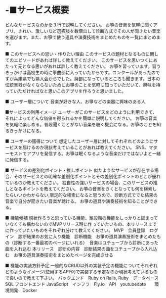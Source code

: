 # -■サービス概要
どんなサービスなのかを３行で説明してください。
お箏の音楽を気軽に聞くアプリ。きれい、激しいなど選択肢を数個出して診断方式でその人が聞きたい音楽を選びます。また、お箏で使う道具や演奏技術をまとめたものを一覧にまとめます。


■ このサービスへの思い・作りたい理由
このサービスの題材となるものに関してのエピソードがあれば詳しく教えてください。
このサービスを思いつくにあたって元となる思いがあれば詳しく教えてください。
お箏を習っています。習うきっかけは高校生の時に筝曲部に入っていたからです。コンクールがあったのですが兵庫県でも県大会からでした。廃部になっているところも聞きます。日本の伝統楽器がなくならないためにお箏のことを気軽に知っていただいて、興味を持っていただければなと思いこのアプリを作ろうと思いました。

■ ユーザー層について
音楽が好きな人、お箏などの楽器に興味のある人

■サービスの利用イメージ
ユーザーがこのサービスをどのように利用できて、それによってどんな価値を得られるかを簡単に説明してください。
お箏の音楽を気軽に楽しめる。普段聞くことがない音楽を聴く機会になる。お箏のことを知るきっかけになる。

■ ユーザーの獲得について
想定したユーザー層に対してそれぞれどのようにサービスを届けるのか現状考えていることがあれば教えてください。
SNS、マターモストでアプリを発信する。お箏は眠くなるような音楽だけではないよと一緒に発信する。

■ サービスの差別化ポイント・推しポイント
似たようなサービスが存在する場合、そのサービスとの明確な差別化ポイントとその差別化ポイントのどこが優れているのか教えてください。
独自性の強いサービスの場合、このサービスの推しとなるポイントを教えてください。
お箏の音楽をきくとなっても何を検索したらいいかわからない,限定的な検索になると思うので、診断方式ででた結果の音楽で自分が聞きたい音楽が聴ける。
お箏の道具や演奏技術を知ることができる。

■ 機能候補
現状作ろうと思っている機能、案段階の機能をしっかりと固まっていなくても構わないのでMVPリリース時に作っていたいもの、本リリースまでに作っていたいものをそれぞれ分けて教えてください。
MVP　会員登録　ログイン　診断結果のお気に入り機能　診断機能　お箏の道具演奏技術をまとめたもの（診断する一番最初のページにいれる）　音楽はユチューブから診断にあった曲を入れ込む
本リリース　診断の内容　診断結果の曲をユチューブから入れ込む　お箏の道具演奏技術をまとめたページを完成させる

■ 機能の実装方針予定
一般的なCRUD以外の実装予定の機能についてそれぞれどのようなイメージ(使用するAPIや)で実装する予定なのか現状考えているもので良いので教えて下さい。
バックエンド　Ruby on Rails, Ruby　データベース　SQL フロントエンド JavaScript　インフラ　Fly.io　API　youtubedata　　環境開発　Docker
